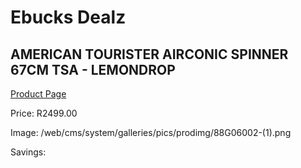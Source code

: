 
# Ebucks Dealz
## AMERICAN TOURISTER AIRCONIC SPINNER 67CM TSA - LEMONDROP
[Product Page](https://www.ebucks.com/web/shop/productSelected.do?prodId=1236225135&catId=365267763)

Price: R2499.00

Image: /web/cms/system/galleries/pics/prodimg/88G06002-(1).png

Savings: 


	